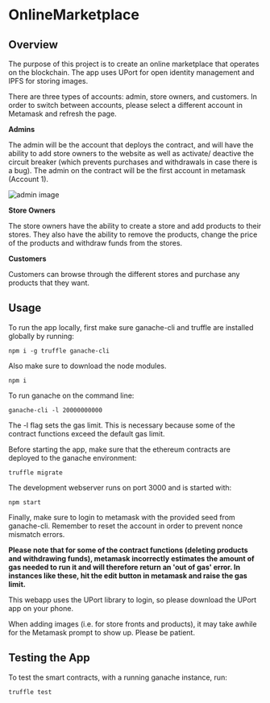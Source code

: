 # OnlineMarketplace

## Overview

The purpose of this project is to create an online marketplace that operates on the blockchain. The app uses UPort for open identity management and IPFS for storing images.

There are three types of accounts: admin, store owners, and customers. In order to switch between accounts, please select a different account in Metamask and refresh the page.

**Admins**

The admin will be the account that deploys the contract, and will have the ability to add store owners to the website as well as activate/ deactive the circuit breaker (which prevents purchases and withdrawals in case there is a bug). The admin on the contract will be the first account in metamask (Account 1).

![admin image](images/admin.png")

**Store Owners**

The store owners have the ability to create a store and add products to their stores. They also have the ability to remove the products, change the price of the products and withdraw funds from the stores. 

**Customers**

Customers can browse through the different stores and purchase any products that they want.

## Usage

To run the app locally, first make sure ganache-cli and truffle are installed globally by running: 

```npm i -g truffle ganache-cli```

Also make sure to download the node modules.

``` npm i ```

To run ganache on the command line: 

```ganache-cli -l 20000000000```

The -l flag sets the gas limit. This is necessary because some of the contract functions exceed the default gas limit. 

Before starting the app, make sure that the ethereum contracts are deployed to the ganache environment:

```truffle migrate```

The development webserver runs on port 3000 and is started with:

```npm start```

Finally, make sure to login to metamask with the provided seed from ganache-cli. Remember to reset the account in order to prevent nonce mismatch errors.

**Please note that for some of the contract functions (deleting products and withdrawing funds), metamask incorrectly estimates the amount of gas needed to run it and will therefore return an 'out of gas' error. In instances like these, hit the edit button in metamask and raise the gas limit.**

This webapp uses the UPort library to login, so please download the UPort app on your phone.

When adding images (i.e. for store fronts and products), it may take awhile for the Metamask prompt to show up. Please be patient.

## Testing the App

To test the smart contracts, with a running ganache instance, run:

```truffle test```
